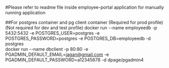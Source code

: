 #Please refer to readme file inside employee-portal application for manually running application

##For postgres container and pg client container (Required for prod profile) (Not required for dev and test profile)
docker run --name employeedb -p 5432:5432 -e POSTGRES_USER=postgres -e POSTGRES_PASSWORD=postgres -e POSTGRES_DB=employeedb -d postgres<br>
docker run --name dbclient -p 80:80 -e PGADMIN_DEFAULT_EMAIL=jagan@gmail.com -e PGADMIN_DEFAULT_PASSWORD=a12345678 -d dpage/pgadmin4